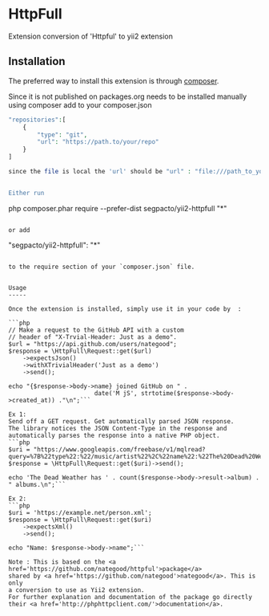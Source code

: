 HttpFull
========
Extension conversion of 'Httpful' to yii2 extension

Installation
------------

The preferred way to install this extension is through [composer](http://getcomposer.org/download/).

Since it is not published on packages.org needs to be installed manually using composer
add to your composer.json

```php
"repositories":[
    {
        "type": "git",
        "url": "https://path.to/your/repo"
    }
]

since the file is local the 'url' should be "url" : "file:///path_to_your_file" ```


Either run

```
php composer.phar require --prefer-dist segpacto/yii2-httpfull "*"
```

or add

```
"segpacto/yii2-httpfull": "*"
```

to the require section of your `composer.json` file.


Usage
-----

Once the extension is installed, simply use it in your code by  :

```php
// Make a request to the GitHub API with a custom
// header of "X-Trvial-Header: Just as a demo".
$url = "https://api.github.com/users/nategood";
$response = \HttpFull\Request::get($url)
    ->expectsJson()
    ->withXTrivialHeader('Just as a demo')
    ->send();

echo "{$response->body->name} joined GitHub on " .
                        date('M jS', strtotime($response->body->created_at)) ."\n";```

Ex 1:
Send off a GET request. Get automatically parsed JSON response.
The library notices the JSON Content-Type in the response and automatically parses the response into a native PHP object.
```php
$uri = "https://www.googleapis.com/freebase/v1/mqlread?query=%7B%22type%22:%22/music/artist%22%2C%22name%22:%22The%20Dead%20Weather%22%2C%22album%22:%5B%5D%7D";
$response = \HttpFull\Request::get($uri)->send();

echo 'The Dead Weather has ' . count($response->body->result->album) . " albums.\n";```

Ex 2:
```php
$uri = 'https://example.net/person.xml';
$response = \HttpFull\Request::get($uri)
    ->expectsXml()
    ->send();

echo "Name: $response->body->name";```

Note : This is based on the <a href='https://github.com/nategood/httpful'>package</a>
shared by <a href='https://github.com/nategood'>nategood</a>. This is only
a conversion to use as Yii2 extension.
For further explanation and documentation of the package go directly their <a href='http://phphttpclient.com/'>documentation</a>.
